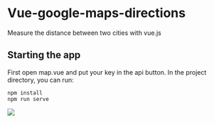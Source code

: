 # Vue-google-maps-directions
Measure the distance between two cities with vue.js

## Starting the app

First open map.vue and put your key in the api button.
In the project directory, you can run:

```
npm install
npm run serve
```
![](https://github.com/Vue-google-maps-directions/Welcome.gif)
